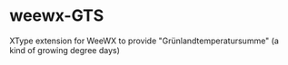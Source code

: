 # weewx-GTS
XType extension for WeeWX to provide "Grünlandtemperatursumme" (a kind of growing degree days)
